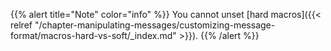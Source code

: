 ---
---
{{% alert title="Note" color="info" %}}
You cannot unset [hard macros]({{< relref "/chapter-manipulating-messages/customizing-message-format/macros-hard-vs-soft/_index.md" >}}).
{{% /alert %}}